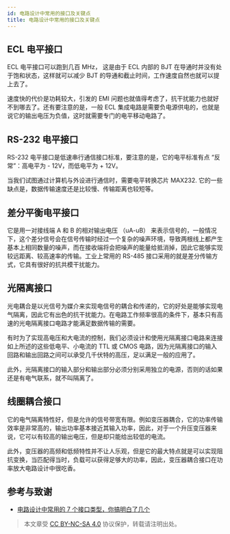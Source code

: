 ```yaml
---
id: 电路设计中常用的接口及关键点
title: 电路设计中常用的接口及关键点
---
```


## ECL 电平接口

ECL 电平接口可以跑到几百 MHz， 这是由于 ECL 内部的 BJT 在导通时并没有处于饱和状态，这样就可以减少 BJT 的导通和截止时间，工作速度自然也就可以提上去了。

速度快的代价是功耗较大，引发的 EMI 问题也就值得考虑了，抗干扰能力也就好不到哪去了。还有要注意的是，一般 ECL 集成电路是需要负电源供电的，也就是说它的输出电压为负值，这时就需要专门的电平移动电路了。

## RS-232 电平接口

RS-232 电平接口是低速串行通信接口标准，要注意的是，它的电平标准有点 “反常”：高电平为 - 12V，而低电平为 + 12V。

当我们试图通过计算机与外设进行通信时，需要电平转换芯片 MAX232. 它的一些缺点是，数据传输速度还是比较慢、传输距离也较短等。

## 差分平衡电平接口

它是用一对接线端 A 和 B 的相对输出电压 （uA-uB） 来表示信号的，一般情况下，这个差分信号会在信号传输时经过一个复杂的噪声环境，导致两根线上都产生基本上相同数量的噪声，而在接收端将会把噪声的能量给抵消掉，因此它能够实现较远距离、较高速率的传输。工业上常用的 RS-485 接口采用的就是差分传输方式，它具有很好的抗共模干扰能力。

## 光隔离接口

光电耦合是以光信号为媒介来实现电信号的耦合和传递的，它的好处是能够实现电气隔离，因此它有出色的抗干扰能力。在电路工作频率很高的条件下，基本只有高速的光电隔离接口电路才能满足数据传输的需要。

有时为了实现高电压和大电流的控制，我们必须设计和使用光隔离接口电路来连接如上所述的这些低电平、小电流的 TTL 或 CMOS 电路，因为光隔离接口的输入回路和输出回路之间可以承受几千伏特的高压，足以满足一般的应用了。

此外，光隔离接口的输入部分和输出部分必须分别采用独立的电源，否则的话如果还是有电气联系，就不叫隔离了。

## 线圈耦合接口

它的电气隔离特性好，但是允许的信号带宽有限。例如变压器耦合，它的功率传输效率是非常高的，输出功率基本接近其输入功率，因此，对于一个升压变压器来说，它可以有较高的输出电压，但是却只能给出较低的电流。

此外，变压器的高频和低频特性并不让人乐观，但是它的最大特点就是可以实现阻抗变换，当匹配得当时，负载可以获得足够大的功率，因此，变压器耦合接口在功率放大电路设计中很吃香。

## 参考与致谢

- [电路设计中常用的 7 个接口类型，你搞明白了几个](https://www.cnblogs.com/923327iu/p/13156272.html)

> 本文章受 [CC BY-NC-SA 4.0](https://creativecommons.org/licenses/by/4.0/deed.zh) 协议保护，转载请注明出处。

